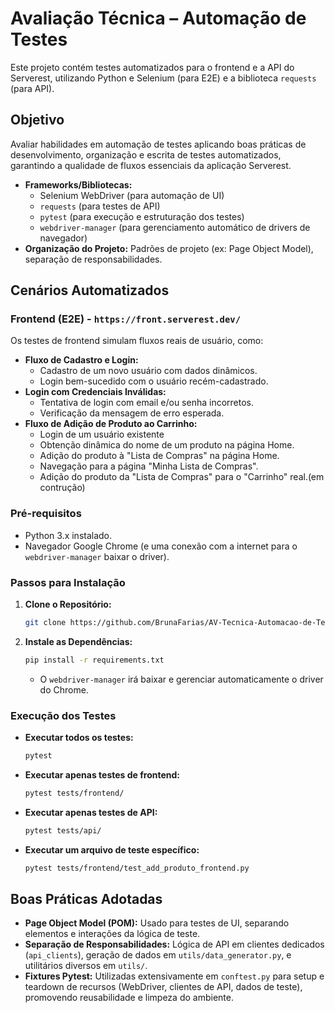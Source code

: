 # Avaliação Técnica – Automação de Testes
Este projeto contém testes automatizados para o frontend e a API do Serverest, utilizando Python e Selenium (para E2E) e a biblioteca `requests` (para API).

## Objetivo

Avaliar habilidades em automação de testes aplicando boas práticas de desenvolvimento, organização e escrita de testes automatizados, garantindo a qualidade de fluxos essenciais da aplicação Serverest.

* **Frameworks/Bibliotecas:**
    * Selenium WebDriver (para automação de UI)
    * `requests` (para testes de API)
    * `pytest` (para execução e estruturação dos testes)
    * `webdriver-manager` (para gerenciamento automático de drivers de navegador)
* **Organização do Projeto:** Padrões de projeto (ex: Page Object Model), separação de responsabilidades.

## Cenários Automatizados

### Frontend (E2E) - `https://front.serverest.dev/`

Os testes de frontend simulam fluxos reais de usuário, como:

* **Fluxo de Cadastro e Login:**
    * Cadastro de um novo usuário com dados dinâmicos.
    * Login bem-sucedido com o usuário recém-cadastrado.
* **Login com Credenciais Inválidas:**
    * Tentativa de login com email e/ou senha incorretos.
    * Verificação da mensagem de erro esperada.
* **Fluxo de Adição de Produto ao Carrinho:**
    * Login de um usuário existente
    * Obtenção dinâmica do nome de um produto na página Home.
    * Adição do produto à "Lista de Compras" na página Home.
    * Navegação para a página "Minha Lista de Compras".
    * Adição do produto da "Lista de Compras" para o "Carrinho" real.(em contrução)

### Pré-requisitos

* Python 3.x instalado.
* Navegador Google Chrome (e uma conexão com a internet para o `webdriver-manager` baixar o driver).

### Passos para Instalação

1.  **Clone o Repositório:**
    ```bash
    git clone https://github.com/BrunaFarias/AV-Tecnica-Automacao-de-Testes
    ```
2.  **Instale as Dependências:**
    ```bash
    pip install -r requirements.txt
    ```
    * O `webdriver-manager` irá baixar e gerenciar automaticamente o driver do Chrome.

### Execução dos Testes
* **Executar todos os testes:**
    ```bash
    pytest
    ```
* **Executar apenas testes de frontend:**
    ```bash
    pytest tests/frontend/
    ```
* **Executar apenas testes de API:**
    ```bash
    pytest tests/api/
    ```
* **Executar um arquivo de teste específico:**
    ```bash
    pytest tests/frontend/test_add_produto_frontend.py
    ```
## Boas Práticas Adotadas

* **Page Object Model (POM):** Usado para testes de UI, separando elementos e interações da lógica de teste.
* **Separação de Responsabilidades:** Lógica de API em clientes dedicados (`api_clients`), geração de dados em `utils/data_generator.py`, e utilitários diversos em `utils/`.
* **Fixtures Pytest:** Utilizadas extensivamente em `conftest.py` para setup e teardown de recursos (WebDriver, clientes de API, dados de teste), promovendo reusabilidade e limpeza do ambiente.
